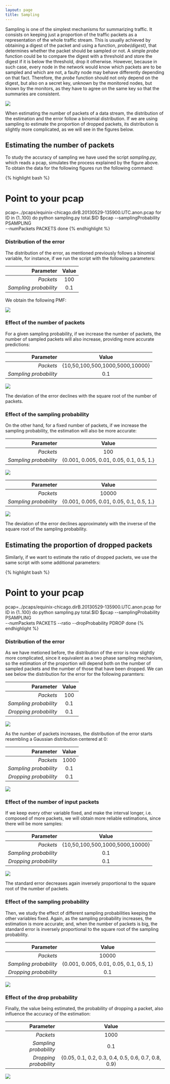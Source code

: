 ```yaml
---
layout: page
title: Sampling
---
```


Sampling is one of the simplest mechanisms for summarizing traffic. It consists on keeping just a proportion of the traffic packets as a representation of the whole traffic stream. This is usually achieved by obtaining a digest of the packet and using a function, _probe(digest)_, that determines whether the packet should be sampled or not. A simple _probe_ function could be to compare the digest with a threshold and store the digest if it is below the threshold, drop it otherwise. However, because in such case, every node in the network would know which packets are to be sampled and which are not, a faulty node may behave differently depending on that fact. Therefore, the _probe_ function should not only depend on the digest, but also on a secret key, unknown by the monitored nodes, but known by the monitors, as they have to agree on the same key so that the summaries are consistent. 

![](figures/sampling.png)

When estimating the number of packets of a data stream, the distribution of the estimation and the error follow a binomial distribution. If we are using sampling to estimate the proportion of dropped packets, its distribution is slightly more complicated, as we will see in the figures below.

## Estimating the number of packets

To study the accuracy of sampling we have used the script _sampling.py_, which reads a pcap, simulates the process explained by the figure above. To obtain the data for the following figures run the following command:

{% highlight bash %}
# Point to your pcap
pcap=../pcaps/equinix-chicago.dirB.20130529-135900.UTC.anon.pcap 
for ID in {1..100}
do
  python sampling.py total.$ID $pcap --samplingProbability PSAMPLING \
  --numPackets PACKETS
done
{% endhighlight %}

### Distribution of the error

The distribution of the error, as mentioned previously follows a binomial variable, for instance, if we run the script with the following parameters:

|              Parameter | Value |
|-----------------------:|:-----:|
|              _Packets_ |  100  |
| _Sampling probability_ |  0.1  |

We obtain the following PMF:

![](figures/sampling_total1.png)

### Effect of the number of packets

For a given sampling probability, if we increase the number of packets, the number of sampled packets will also increase, providing more accurate predictions:

|              Parameter |              Value              |
|-----------------------:|:-------------------------------:|
|              _Packets_ | {10,50,100,500,1000,5000,10000} |
| _Sampling probability_ |               0.1               |

![](figures/sampling_total2.png)

The deviation of the error declines with the square root of the number of packets.

### Effect of the sampling probability

On the other hand, for a fixed number of packets, if we increase the sampling probability, the estimation will also be more accurate: 

|              Parameter |                   Value                  |
|-----------------------:|:----------------------------------------:|
|              _Packets_ |                    100                   |
| _Sampling probability_ | {0.001, 0.005, 0.01, 0.05, 0.1, 0.5, 1.} |

![](figures/sampling_total3.png)

|              Parameter |                   Value                  |
|-----------------------:|:----------------------------------------:|
|              _Packets_ |                  10000                   |
| _Sampling probability_ | {0.001, 0.005, 0.01, 0.05, 0.1, 0.5, 1.} |

![](figures/sampling_total4.png)

The deviation of the error declines approximately with the inverse of the square root of the sampling probability.

## Estimating the proportion of dropped packets

Similarly, if we want to estimate the ratio of dropped packets, we use the same script with some additional parameters:

{% highlight bash %}
# Point to your pcap
pcap=../pcaps/equinix-chicago.dirB.20130529-135900.UTC.anon.pcap 
for ID in {1..100}
do
  python sampling.py total.$ID $pcap --samplingProbability PSAMPLING \
  --numPackets PACKETS --ratio --dropProbability PDROP
done
{% endhighlight %}

### Distribution of the error

As we have metioned before, the distribution of the error is now slightly more complicated, since it equivalent as a two phase sampling mechanism, so the estimation of the proportion will depend both on the number of sampled packets and the number of those that have been dropped. We can see below the distribution for the error for the following paramters:

|              Parameter | Value |
|-----------------------:|:-----:|
|              _Packets_ |  100  |
| _Sampling probability_ |  0.1  |
| _Dropping probability_ |  0.1  |

![](figures/sampling_ratio1.png)

As the number of packets increases, the distribution of the error starts resembling a Gaussian distribution centered at 0:

|              Parameter | Value |
|-----------------------:|:-----:|
|              _Packets_ |  1000 |
| _Sampling probability_ |  0.1  |
| _Dropping probability_ |  0.1  |

![](figures/sampling_ratio2.png)

### Effect of the number of input packets

If we keep every other variable fixed, and make the interval longer, i.e. composed of more packets, we will obtain more reliable estimations, since there will be more samples:

|              Parameter |              Value              |
|-----------------------:|:-------------------------------:|
|              _Packets_ | {10,50,100,500,1000,5000,10000} |
| _Sampling probability_ |               0.1               |
| _Dropping probability_ |               0.1               |

![](figures/sampling_ratio3.png)

The standard error decreases again inversely proportional to the square root of the number of packets.

### Effect of the sampling probability

Then, we study the effect of different sampling probabilities keeping the other variables fixed. Again, as the sampling probability increases, the estimation is more accurate; and, when the number of packets is big, the standard error is inversely proportional to the square root of the sampling probability.

|              Parameter |                  Value                  |
|-----------------------:|:---------------------------------------:|
|              _Packets_ |                  10000                  |
| _Sampling probability_ | {0.001, 0.005, 0.01, 0.05, 0.1, 0.5, 1} |
| _Dropping probability_ |                   0.1                   |

![](figures/sampling_ratio5.png)

### Effect of the drop probability

Finally, the value being estimated, the probability of dropping a packet, also influence the accuracy of the estimation:

|              Parameter |                        Value                        |
|-----------------------:|:---------------------------------------------------:|
|              _Packets_ |                         1000                        |
| _Sampling probability_ |                         0.1                         |
| _Dropping probability_ | {0.05, 0.1, 0.2, 0.3, 0.4, 0.5, 0.6, 0.7, 0.8, 0.9} |

![](figures/sampling_ratio8.png)

